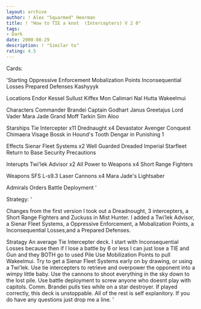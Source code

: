 ```yaml
---
layout: archive
author: ! Alex "Squarmed" Heerman
title: ! "How to TIE a knot  (Intercepters) V 2 0"
tags:
- Dark
date: 2000-08-29
description: ! "Similar to"
rating: 4.5
---
```

Cards: 

'Starting
Oppressive Enforcement
Mobalization Points
Inconsequential Losses
Prepared Defenses
Kashyyyk

Locations
Endor
Kessel
Sullust
Kiffex
Mon Calimari
Nal Hutta
Wakeelmui

Characters
Commander Brandei
Captain Godhart
Janus Greetajus
Lord Vader
Mara Jade
Grand Moff Tarkin
Sim Aloo

Starships
Tie Intercepter x11
Drednaught x4
Devastator
Avenger
Conquest
Chimaera
Visage
Bossk in Hound's Tooth
Dengar in Punishing 1

Effects
Sienar Fleet Systems x2
Well Guarded
Dreaded Imperial Starfleet
Return to Base
Security Precautions

Interupts
Twi'lek Advisor x2
All Power to Weapons x4
Short Range Fighters

Weapons
SFS L-s9.3 Laser Cannons x4
Mara Jade's Lightsaber

Admirals Orders
Battle Deployment '

Strategy: '

Changes from the first version 
I took out a Dreadnought, 3 intercepters, a Short Range Fighters and Zuckuss in Mist Hunter. I added a Twi’lek Advisor, a Sienar Fleet Systems, a Oppressive Enforcement, a Mobalization Points, a Inconsequential Losses,and a Prepared Defenses.


Stratagy 
An average Tie Intercepter deck. I start with Inconsequential Losses because then if I lose a battle by 6 or less I can just lose a TIE and Gun and they BOTH go to used Pile  Use Mobilization Points to  pull Wakeelmui. Try to get a Sienar Fleet Systems early on by drawing, or using a Twi’lek. Use tie intercepters to retrieve and overpower the opponent into a wimpy little baby. Use the cannons to shoot everything in the sky down to the lost pile. Use battle deployment to screw anyone who doesnt play with capitols. Comm. Brandei pulls ties while on a star destroyer. If played correctly, this deck is unstoppable. All of the rest is self explanitory. If you do have any questions just drop me a line.    '